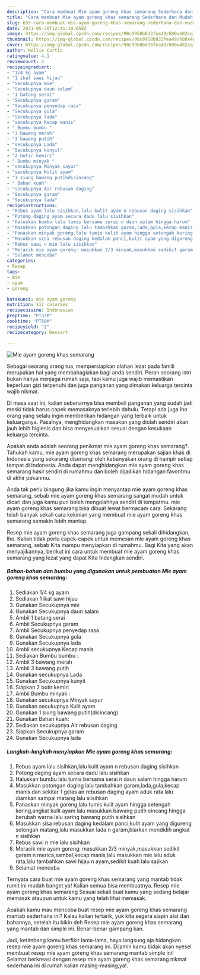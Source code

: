 ```yaml
---
description: "Cara membuat Mie ayam goreng khas semarang Sederhana dan Mudah Dibuat"
title: "Cara membuat Mie ayam goreng khas semarang Sederhana dan Mudah Dibuat"
slug: 655-cara-membuat-mie-ayam-goreng-khas-semarang-sederhana-dan-mudah-dibuat
date: 2021-05-20T12:41:10.658Z
image: https://img-global.cpcdn.com/recipes/98c9958b833fea49/680x482cq70/mie-ayam-goreng-khas-semarang-foto-resep-utama.jpg
thumbnail: https://img-global.cpcdn.com/recipes/98c9958b833fea49/680x482cq70/mie-ayam-goreng-khas-semarang-foto-resep-utama.jpg
cover: https://img-global.cpcdn.com/recipes/98c9958b833fea49/680x482cq70/mie-ayam-goreng-khas-semarang-foto-resep-utama.jpg
author: Nellie Curtis
ratingvalue: 4.1
reviewcount: 4
recipeingredient:
- "1/4 kg ayam"
- "1 ikat sawi hijau"
- "Secukupnya mie"
- "Secukupnya daun salam"
- "1 batang serai"
- "Secukupnya garam"
- "Secukupnya penyedap rasa"
- "Secukupnya gula"
- "Secukupnya lada"
- "secukupnya Kecap manis"
- " Bumbu bumbu "
- "3 bawang merah"
- "3 bawang putih"
- "secukupnya Lada"
- "Secukupnya kunyit"
- "2 butir kemiri"
- " Bumbu minyak "
- "secukupnya Minyak sayur"
- "secukupnya Kulit ayam"
- "1 siung bawang putihdicincang"
- " Bahan kuah"
- "secukupnya Air rebusan daging"
- "Secukupnya garam"
- "Secukupnya lada"
recipeinstructions:
- "Rebus ayam lalu sisihkan,lalu kulit ayam n rebusan daging sisihkan"
- "Potong daging ayam secara dadu lalu sisihkan"
- "Haluskan bumbu lalu tumis bersama serai n daun salam hingga harum"
- "Masukkan potongan daging lalu tambahkan garam,lada,gula,kecap manis dan sekitar 1 gelas air rebusan daging ayam aduk rata lalu diamkan sampai matang lalu siisihkan"
- "Panaskan minyak goreng,lalu tumis kulit ayam hingga setengah kering,angkat kulit ayam lalu masukkan bawang putih cincang hingga berubah warna lalu saring bawang putih sisihkan"
- "Masukkan sisa rebusan daging kedalam panci,kulit ayam yang digoreng setengah matang,lalu masukkan lada n garam,biarkan mendidih angkat n sisihkan"
- "Rebus sawi n mie lalu sisihkan"
- "Meracik mie ayam goreng: masukkan 2/3 minyak,masukkan sedikit garam n merica,sambal,kecap manis,lalu masukkan mie lalu aduk rata,lalu tambahkan sawi hijau n ayam,sedikit kuah lalu sajikan"
- "Selamat mencoba"
categories:
- Resep
tags:
- mie
- ayam
- goreng

katakunci: mie ayam goreng 
nutrition: 117 calories
recipecuisine: Indonesian
preptime: "PT37M"
cooktime: "PT50M"
recipeyield: "2"
recipecategory: Dessert

---
```



![Mie ayam goreng khas semarang](https://img-global.cpcdn.com/recipes/98c9958b833fea49/680x482cq70/mie-ayam-goreng-khas-semarang-foto-resep-utama.jpg)

Sebagai seorang orang tua, mempersiapkan olahan lezat pada famili merupakan hal yang membahagiakan bagi anda sendiri. Peran seorang istri bukan hanya menjaga rumah saja, tapi kamu juga wajib memastikan keperluan gizi terpenuhi dan juga panganan yang dimakan keluarga tercinta wajib nikmat.

Di masa  saat ini, kalian sebenarnya bisa membeli panganan yang sudah jadi meski tidak harus capek memasaknya terlebih dahulu. Tetapi ada juga lho orang yang selalu ingin memberikan hidangan yang terbaik untuk keluarganya. Pasalnya, menghidangkan masakan yang diolah sendiri akan jauh lebih higienis dan bisa menyesuaikan sesuai dengan kesukaan keluarga tercinta. 



Apakah anda adalah seorang penikmat mie ayam goreng khas semarang?. Tahukah kamu, mie ayam goreng khas semarang merupakan sajian khas di Indonesia yang sekarang disenangi oleh kebanyakan orang di hampir setiap tempat di Indonesia. Anda dapat menghidangkan mie ayam goreng khas semarang hasil sendiri di rumahmu dan boleh dijadikan hidangan favoritmu di akhir pekanmu.

Anda tak perlu bingung jika kamu ingin menyantap mie ayam goreng khas semarang, sebab mie ayam goreng khas semarang sangat mudah untuk dicari dan juga kamu pun boleh mengolahnya sendiri di tempatmu. mie ayam goreng khas semarang bisa dibuat lewat bermacam cara. Sekarang telah banyak sekali cara kekinian yang membuat mie ayam goreng khas semarang semakin lebih mantap.

Resep mie ayam goreng khas semarang juga gampang sekali dihidangkan, lho. Kalian tidak perlu capek-capek untuk memesan mie ayam goreng khas semarang, sebab Kita mampu menyiapkan di rumahmu. Bagi Kita yang akan menyajikannya, berikut ini cara untuk membuat mie ayam goreng khas semarang yang lezat yang dapat Kita hidangkan sendiri.

<!--inarticleads1-->

##### Bahan-bahan dan bumbu yang digunakan untuk pembuatan Mie ayam goreng khas semarang:

1. Sediakan 1/4 kg ayam
1. Sediakan 1 ikat sawi hijau
1. Gunakan Secukupnya mie
1. Gunakan Secukupnya daun salam
1. Ambil 1 batang serai
1. Ambil Secukupnya garam
1. Ambil Secukupnya penyedap rasa
1. Gunakan Secukupnya gula
1. Gunakan Secukupnya lada
1. Ambil secukupnya Kecap manis
1. Sediakan  Bumbu bumbu :
1. Ambil 3 bawang merah
1. Ambil 3 bawang putih
1. Gunakan secukupnya Lada
1. Gunakan Secukupnya kunyit
1. Siapkan 2 butir kemiri
1. Ambil  Bumbu minyak :
1. Gunakan secukupnya Minyak sayur
1. Gunakan secukupnya Kulit ayam
1. Gunakan 1 siung bawang putih(dicincang)
1. Gunakan  Bahan kuah:
1. Sediakan secukupnya Air rebusan daging
1. Siapkan Secukupnya garam
1. Gunakan Secukupnya lada




<!--inarticleads2-->

##### Langkah-langkah menyiapkan Mie ayam goreng khas semarang:

1. Rebus ayam lalu sisihkan,lalu kulit ayam n rebusan daging sisihkan
1. Potong daging ayam secara dadu lalu sisihkan
1. Haluskan bumbu lalu tumis bersama serai n daun salam hingga harum
1. Masukkan potongan daging lalu tambahkan garam,lada,gula,kecap manis dan sekitar 1 gelas air rebusan daging ayam aduk rata lalu diamkan sampai matang lalu siisihkan
1. Panaskan minyak goreng,lalu tumis kulit ayam hingga setengah kering,angkat kulit ayam lalu masukkan bawang putih cincang hingga berubah warna lalu saring bawang putih sisihkan
1. Masukkan sisa rebusan daging kedalam panci,kulit ayam yang digoreng setengah matang,lalu masukkan lada n garam,biarkan mendidih angkat n sisihkan
1. Rebus sawi n mie lalu sisihkan
1. Meracik mie ayam goreng: masukkan 2/3 minyak,masukkan sedikit garam n merica,sambal,kecap manis,lalu masukkan mie lalu aduk rata,lalu tambahkan sawi hijau n ayam,sedikit kuah lalu sajikan
1. Selamat mencoba




Ternyata cara buat mie ayam goreng khas semarang yang mantab tidak rumit ini mudah banget ya! Kalian semua bisa membuatnya. Resep mie ayam goreng khas semarang Sesuai sekali buat kamu yang sedang belajar memasak ataupun untuk kamu yang telah lihai memasak.

Apakah kamu mau mencoba buat resep mie ayam goreng khas semarang mantab sederhana ini? Kalau kalian tertarik, yuk kita segera siapin alat dan bahannya, setelah itu bikin deh Resep mie ayam goreng khas semarang yang mantab dan simple ini. Benar-benar gampang kan. 

Jadi, ketimbang kamu berfikir lama-lama, hayo langsung aja hidangkan resep mie ayam goreng khas semarang ini. Dijamin kamu tiidak akan nyesel membuat resep mie ayam goreng khas semarang mantab simple ini! Selamat berkreasi dengan resep mie ayam goreng khas semarang nikmat sederhana ini di rumah kalian masing-masing,ya!.

